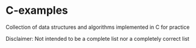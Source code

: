 # C-examples
Collection of data structures and algorithms implemented in C for practice

Disclaimer: Not intended to be a complete list nor a completely correct list
